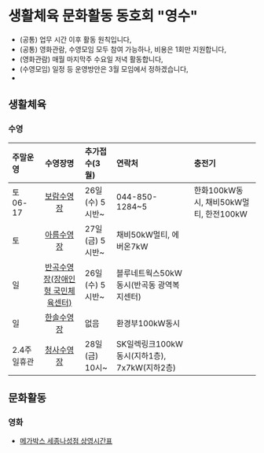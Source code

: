 # 생활체육 문화활동 동호회 "영수"  
- (공통) 업무 시간 이후 활동 원칙입니다,  
- (공통) 영화관람, 수영모임 모두 참여 가능하나, 비용은 1회만 지원합니다,  
- (영화관람) 매월 마지막주 수요일 저녁 활동합니다,  
- (수영모임) 일정 등 운영방안은 3월 모임에서 정하겠습니다,  
-   
## 생활체육
### 수영

| 주말운영 | 수영장명 | 추가접수(3월) | 연락처 | 충전기 | 
|:---------|:--------:|:--------------|:-------|:-------|
| 토 06-17 | [보람수영장](https://www.sjfmc.or.kr/boram.do) | 26일(수) 5시반~ | 044-850-1284~5 | 한화100kW동시, 채비50kW멀티, 한전100kW |
| 토       | [아름수영장](https://www.sj-sporex.co.kr/m01/1/) | 27일(금) 5시반~ | 채비50kW멀티, 에버온7kW |
| 일       | [반곡수영장(장애인형 국민체육센터)](https://www.sjfmc.or.kr/pc.do) | 26일(수) 5시반~ | 블루네트웍스50kW동시(반곡동 광역복지센터) | 
| 일       | [한솔수영장](https://www.sj-sporex.co.kr/m0110004/1/) | 없음 | 환경부100kW동시 | 
| 2.4주 일휴관 | [청사수영장](https://www.sjcs-sporex.co.kr/) | 28일(금) 10시~ | SK일렉링크100kW동시(지하1층), 7x7kW(지하2층) |

## 문화활동
### 영화
- [메가박스 세종나성점 상영시간표](https://www.megabox.co.kr/booking/timetable)  
